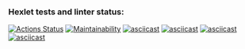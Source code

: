 ### Hexlet tests and linter status:
[![Actions Status](https://github.com/andrey-samarin88/python-project-49/workflows/hexlet-check/badge.svg)](https://github.com/andrey-samarin88/python-project-49/actions)
[![Maintainability](https://api.codeclimate.com/v1/badges/f65ec426dc91cd177683/maintainability)](https://codeclimate.com/github/andrey-samarin88/python-project-49/maintainability)
[![asciicast](https://asciinema.org/a/581236.svg)](https://asciinema.org/a/581236)
[![asciicast](https://asciinema.org/a/582490.svg)](https://asciinema.org/a/582490)
[![asciicast](https://asciinema.org/a/582641.svg)](https://asciinema.org/a/582641)
[![asciicast](https://asciinema.org/a/582679.svg)](https://asciinema.org/a/582679)
